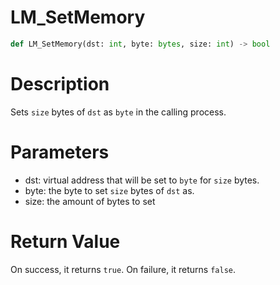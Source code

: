 # LM_SetMemory

```python
def LM_SetMemory(dst: int, byte: bytes, size: int) -> bool
```

# Description

Sets `size` bytes of `dst` as `byte` in the calling process.

# Parameters

- dst: virtual address that will be set to `byte` for `size` bytes.
- byte: the byte to set `size` bytes of `dst` as.
- size: the amount of bytes to set

# Return Value

On success, it returns `true`. On failure, it returns `false`.

